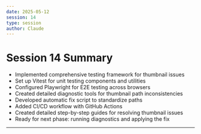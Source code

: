 ```yaml
---
date: 2025-05-12
session: 14
type: session
author: Claude
---
```


# Session 14 Summary

- Implemented comprehensive testing framework for thumbnail issues
- Set up Vitest for unit testing components and utilities
- Configured Playwright for E2E testing across browsers
- Created detailed diagnostic tools for thumbnail path inconsistencies
- Developed automatic fix script to standardize paths
- Added CI/CD workflow with GitHub Actions
- Created detailed step-by-step guides for resolving thumbnail issues
- Ready for next phase: running diagnostics and applying the fix

---